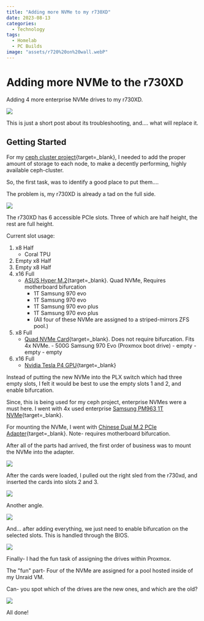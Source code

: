 ```yaml
---
title: "Adding more NVMe to my r730XD"
date: 2023-08-13
categories:
  - Technology
tags:
  - Homelab
  - PC Builds
image: "assets/r720%20on%20wall.webP"
---
```


# Adding more NVMe to the r730XD

Adding 4 more enterprise NVMe drives to my r730XD.

![](assets-ceph/dual-bifurcation-cards-loaded.webP)

This is just a short post about its troubleshooting, and.... what will replace it.

<!-- more -->

## Getting Started

For my [ceph cluster project](2023-08-08-proxmox-ceph.md){target=_blank}, I needed to add the proper amount of storage to each node, to make a decently performing, highly available ceph-cluster.

So, the first task, was to identify a good place to put them....

The problem is, my r730XD is already a tad on the full side.

![](assets-ceph/r730xd-nearly-full.webP)

The r730XD has 6 accessible PCIe slots. Three of which are half height, the rest are full height.

Current slot usage:

1. x8 Half 
    - Coral TPU 
2. Empty x8 Half
3. Empty x8 Half
4. x16 Full
    - [ASUS Hyper M.2](https://amzn.to/446qTqe){target=_blank}. Quad NVMe, Requires motherboard bifurcation
        - 1T Samsung 970 evo
        - 1T Samsung 970 evo
        - 1T Samsung 970 evo plus
        - 1T Samsung 970 evo plus
        - (All four of these NVMe are assigned to a striped-mirrors ZFS pool.)
5. x8 Full
    - [Quad NVMe Card](./../2022-01/R720XD-Bifurcation.md){target=_blank}. Does not require bifurcation. Fits 4x NVMe.
          - 500G Samsung 970 Evo (Proxmox boot drive)
          - empty
          - empty
          - empty
6. x16 Full
    - [Nvidia Tesla P4 GPU](https://ebay.us/S9k707){target=_blank}

Instead of putting the new NVMe into the PLX switch which had three empty slots, I felt it would be best to use the empty slots 1 and 2, and enable bifurcation.

Since, this is being used for my ceph project, enterprise NVMes were a must here. I went with 4x used enterprise [Samsung PM963 1T NVMe](https://ebay.us/CtU0Rk){target=_blank}.

For mounting the NVMe, I went with [Chinese Dual M.2 PCIe Adapter](https://amzn.to/454ed4d){target=_blank}. Note- requires motherboard bifurcation.

After all of the parts had arrived, the first order of business was to mount the NVMe into the adapter.

![](assets-ceph/dual-bifurcation-cards-loaded.webP)

After the cards were loaded, I pulled out the right sled from the r730xd, and inserted the cards into slots 2 and 3.

![](assets-ceph/pcie-sled-loaded.webP)

Another angle.

![](assets-ceph/pcie-sled.webP)

And... after adding everything, we just need to enable bifurcation on the selected slots. This is handled through the BIOS.

![](assets-ceph/r730xd-bifurcation.webP)

Finally- I had the fun task of assigning the drives within Proxmox. 

The "fun" part- Four of the NVMe are assigned for a pool hosted inside of my Unraid VM.

Can- you spot which of the drives are the new ones, and which are the old? 

![](assets-ceph/r730xd-Drives.webP)


All done!